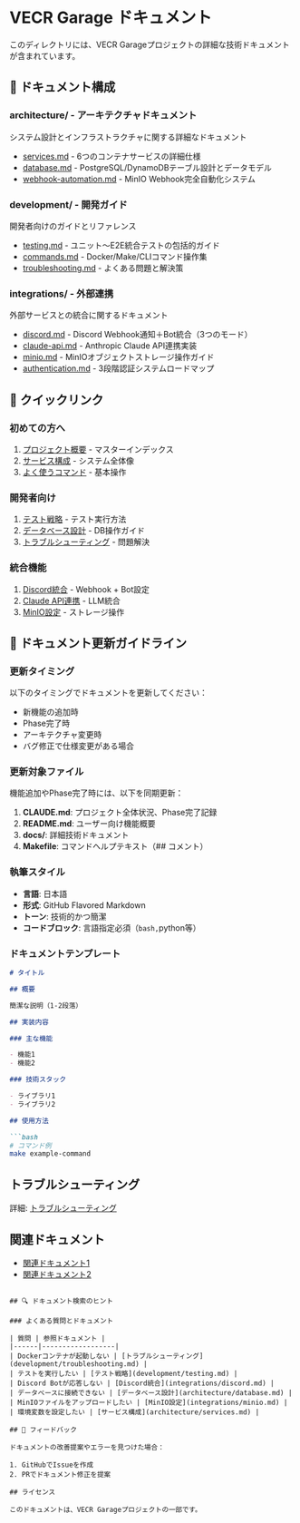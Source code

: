 # VECR Garage ドキュメント

このディレクトリには、VECR Garageプロジェクトの詳細な技術ドキュメントが含まれています。

## 📁 ドキュメント構成

### architecture/ - アーキテクチャドキュメント

システム設計とインフラストラクチャに関する詳細なドキュメント

- [services.md](architecture/services.md) - 6つのコンテナサービスの詳細仕様
- [database.md](architecture/database.md) - PostgreSQL/DynamoDBテーブル設計とデータモデル
- [webhook-automation.md](architecture/webhook-automation.md) - MinIO Webhook完全自動化システム

### development/ - 開発ガイド

開発者向けのガイドとリファレンス

- [testing.md](development/testing.md) - ユニット〜E2E統合テストの包括的ガイド
- [commands.md](development/commands.md) - Docker/Make/CLIコマンド操作集
- [troubleshooting.md](development/troubleshooting.md) - よくある問題と解決策

### integrations/ - 外部連携

外部サービスとの統合に関するドキュメント

- [discord.md](integrations/discord.md) - Discord Webhook通知＋Bot統合（3つのモード）
- [claude-api.md](integrations/claude-api.md) - Anthropic Claude API連携実装
- [minio.md](integrations/minio.md) - MinIOオブジェクトストレージ操作ガイド
- [authentication.md](integrations/authentication.md) - 3段階認証システムロードマップ

## 🚀 クイックリンク

### 初めての方へ

1. [プロジェクト概要](../CLAUDE.md) - マスターインデックス
2. [サービス構成](architecture/services.md) - システム全体像
3. [よく使うコマンド](development/commands.md) - 基本操作

### 開発者向け

1. [テスト戦略](development/testing.md) - テスト実行方法
2. [データベース設計](architecture/database.md) - DB操作ガイド
3. [トラブルシューティング](development/troubleshooting.md) - 問題解決

### 統合機能

1. [Discord統合](integrations/discord.md) - Webhook + Bot設定
2. [Claude API連携](integrations/claude-api.md) - LLM統合
3. [MinIO設定](integrations/minio.md) - ストレージ操作

## 📝 ドキュメント更新ガイドライン

### 更新タイミング

以下のタイミングでドキュメントを更新してください：

- 新機能の追加時
- Phase完了時
- アーキテクチャ変更時
- バグ修正で仕様変更がある場合

### 更新対象ファイル

機能追加やPhase完了時には、以下を同期更新：

1. **CLAUDE.md**: プロジェクト全体状況、Phase完了記録
2. **README.md**: ユーザー向け機能概要
3. **docs/**: 詳細技術ドキュメント
4. **Makefile**: コマンドヘルプテキスト（## コメント）

### 執筆スタイル

- **言語**: 日本語
- **形式**: GitHub Flavored Markdown
- **トーン**: 技術的かつ簡潔
- **コードブロック**: 言語指定必須（```bash,```python等）

### ドキュメントテンプレート

```markdown
# タイトル

## 概要

簡潔な説明（1-2段落）

## 実装内容

### 主な機能

- 機能1
- 機能2

### 技術スタック

- ライブラリ1
- ライブラリ2

## 使用方法

```bash
# コマンド例
make example-command
```

## トラブルシューティング

詳細: [トラブルシューティング](../development/troubleshooting.md)

## 関連ドキュメント

- [関連ドキュメント1](link1.md)
- [関連ドキュメント2](link2.md)

```

## 🔍 ドキュメント検索のヒント

### よくある質問とドキュメント

| 質問 | 参照ドキュメント |
|------|------------------|
| Dockerコンテナが起動しない | [トラブルシューティング](development/troubleshooting.md) |
| テストを実行したい | [テスト戦略](development/testing.md) |
| Discord Botが応答しない | [Discord統合](integrations/discord.md) |
| データベースに接続できない | [データベース設計](architecture/database.md) |
| MinIOファイルをアップロードしたい | [MinIO設定](integrations/minio.md) |
| 環境変数を設定したい | [サービス構成](architecture/services.md) |

## 📧 フィードバック

ドキュメントの改善提案やエラーを見つけた場合：

1. GitHubでIssueを作成
2. PRでドキュメント修正を提案

## ライセンス

このドキュメントは、VECR Garageプロジェクトの一部です。
